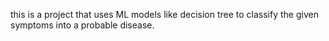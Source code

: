 this is a project that uses ML models like decision tree to classify the given symptoms into a probable disease. 
